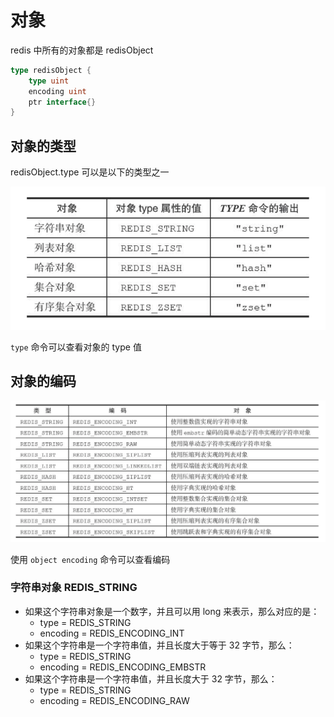 # 对象

redis 中所有的对象都是 redisObject

```go
type redisObject {
    type uint
    encoding uint
    ptr interface{}
}
```

## 对象的类型

redisObject.type 可以是以下的类型之一

![](../../.gitbook/assets/1573819011785.png)

`type` 命令可以查看对象的 type 值

## 对象的编码

![](../../.gitbook/assets/1573818840528.png)

使用 `object encoding` 命令可以查看编码

### 字符串对象 REDIS\_STRING

* 如果这个字符串对象是一个数字，并且可以用 long 来表示，那么对应的是：
  * type = REDIS\_STRING
  * encoding = REDIS\_ENCODING\_INT
* 如果这个字符串是一个字符串值，并且长度大于等于 32 字节，那么：
  * type = REDIS\_STRING
  * encoding = REDIS\_ENCODING\_EMBSTR
* 如果这个字符串是一个字符串值，并且长度大于 32 字节，那么：
  * type = REDIS\_STRING
  * encoding = REDIS\_ENCODING\_RAW

